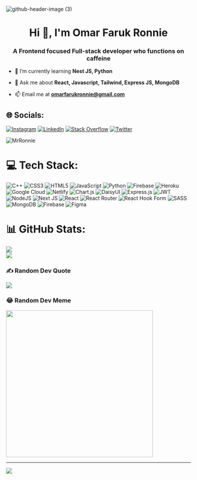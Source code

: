 ![github-header-image (3)](https://github.com/MrRonnie/MrRonnie/assets/97013902/8b5c95c3-a09e-4852-962c-16f5b313d482)


<h1 align="center">Hi 👋, I'm Omar Faruk Ronnie</h1>
<h3 align="center">A Frontend focused Full-stack developer who functions on caffeine</h3>

- 🌱 I’m currently learning **Nest JS, Python**
  
- 💬 Ask me about **React, Javascript, Tailwind, Express JS, MongoDB**

- 📫 Email me at **omarfarukronnie@gmail.com**


## 🌐 Socials:
[![Instagram](https://img.shields.io/badge/Instagram-%23E4405F.svg?logo=Instagram&logoColor=white)](https://instagram.com/ronnieo_0) [![LinkedIn](https://img.shields.io/badge/LinkedIn-%230077B5.svg?logo=linkedin&logoColor=white)](https://linkedin.com/in/omarfarukronnie) [![Stack Overflow](https://img.shields.io/badge/-Stackoverflow-FE7A16?logo=stack-overflow&logoColor=white)](https://stackoverflow.com/users/r-o-n-n-i-e) [![Twitter](https://img.shields.io/badge/Twitter-%231DA1F2.svg?logo=Twitter&logoColor=white)](https://twitter.com/@RO_N_NiE) 
<p align="left"> <img src="https://komarev.com/ghpvc/?username=MrRonnie&label=Profile%20views&color=0e75b7&style=flat" alt="MrRonnie" /> </p>


# 💻 Tech Stack:
![C++](https://img.shields.io/badge/c++-%2300599C.svg?style=flat&logo=c%2B%2B&logoColor=white) ![CSS3](https://img.shields.io/badge/css3-%231572B6.svg?style=flat&logo=css3&logoColor=white) ![HTML5](https://img.shields.io/badge/html5-%23E34F26.svg?style=flat&logo=html5&logoColor=white) ![JavaScript](https://img.shields.io/badge/javascript-%23323330.svg?style=flat&logo=javascript&logoColor=%23F7DF1E) ![Python](https://img.shields.io/badge/python-3670A0?style=flat&logo=python&logoColor=ffdd54) ![Firebase](https://img.shields.io/badge/firebase-%23039BE5.svg?style=flat&logo=firebase) ![Heroku](https://img.shields.io/badge/heroku-%23430098.svg?style=flat&logo=heroku&logoColor=white) ![Google Cloud](https://img.shields.io/badge/GoogleCloud-%234285F4.svg?style=flat&logo=google-cloud&logoColor=white) ![Netlify](https://img.shields.io/badge/netlify-%23000000.svg?style=flat&logo=netlify&logoColor=#00C7B7) ![Chart.js](https://img.shields.io/badge/chart.js-F5788D.svg?style=flat&logo=chart.js&logoColor=white) ![DaisyUI](https://img.shields.io/badge/daisyui-5A0EF8?style=flat&logo=daisyui&logoColor=white) ![Express.js](https://img.shields.io/badge/express.js-%23404d59.svg?style=flat&logo=express&logoColor=%2361DAFB) ![JWT](https://img.shields.io/badge/JWT-black?style=flat&logo=JSON%20web%20tokens) ![NodeJS](https://img.shields.io/badge/node.js-6DA55F?style=flat&logo=node.js&logoColor=white) ![Next JS](https://img.shields.io/badge/Next-black?style=flat&logo=next.js&logoColor=white) ![React](https://img.shields.io/badge/react-%2320232a.svg?style=flat&logo=react&logoColor=%2361DAFB) ![React Router](https://img.shields.io/badge/React_Router-CA4245?style=flat&logo=react-router&logoColor=white) ![React Hook Form](https://img.shields.io/badge/React%20Hook%20Form-%23EC5990.svg?style=flat&logo=reacthookform&logoColor=white) ![SASS](https://img.shields.io/badge/SASS-hotpink.svg?style=flat&logo=SASS&logoColor=white) ![MongoDB](https://img.shields.io/badge/MongoDB-%234ea94b.svg?style=flat&logo=mongodb&logoColor=white) ![Firebase](https://img.shields.io/badge/Firebase-039BE5?style=flat&logo=Firebase&logoColor=white) ![Figma](https://img.shields.io/badge/figma-%23F24E1E.svg?style=flat&logo=figma&logoColor=white)
# 📊 GitHub Stats:
![](https://github-readme-streak-stats.herokuapp.com/?user=MrRonnie&theme=default&hide_border=false)<br/>
![](https://github-readme-stats.vercel.app/api/top-langs/?username=MrRonnie&theme=default&hide_border=false&include_all_commits=true&count_private=true&layout=compact)

### ✍️ Random Dev Quote
![](https://quotes-github-readme.vercel.app/api?type=vetical&theme=dark)

### 😂 Random Dev Meme
<img src='https://randommeme-five.vercel.app/' style="height: 400px;"/>

---
[![](https://visitcount.itsvg.in/api?id=MrRonnie&icon=8&color=8)](https://visitcount.itsvg.in)

<!-- Proudly created with GPRM ( https://gprm.itsvg.in ) -->

